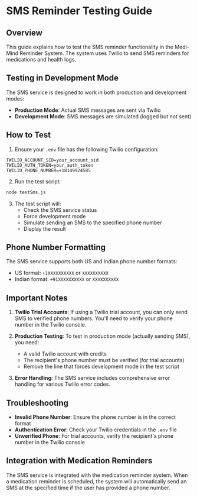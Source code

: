 # SMS Reminder Testing Guide

## Overview

This guide explains how to test the SMS reminder functionality in the Medi-Mind Reminder System. The system uses Twilio to send SMS reminders for medications and health logs.

## Testing in Development Mode

The SMS service is designed to work in both production and development modes:

- **Production Mode**: Actual SMS messages are sent via Twilio
- **Development Mode**: SMS messages are simulated (logged but not sent)

## How to Test

1. Ensure your `.env` file has the following Twilio configuration:

```
TWILIO_ACCOUNT_SID=your_account_sid
TWILIO_AUTH_TOKEN=your_auth_token
TWILIO_PHONE_NUMBER=+18149924585
```

2. Run the test script:

```bash
node testSms.js
```

3. The test script will:
   - Check the SMS service status
   - Force development mode
   - Simulate sending an SMS to the specified phone number
   - Display the result

## Phone Number Formatting

The SMS service supports both US and Indian phone number formats:

- US format: `+1XXXXXXXXXX` or `XXXXXXXXXX`
- Indian format: `+91XXXXXXXXXX` or `XXXXXXXXXX`

## Important Notes

1. **Twilio Trial Accounts**: If using a Twilio trial account, you can only send SMS to verified phone numbers. You'll need to verify your phone number in the Twilio console.

2. **Production Testing**: To test in production mode (actually sending SMS), you need:
   - A valid Twilio account with credits
   - The recipient's phone number must be verified (for trial accounts)
   - Remove the line that forces development mode in the test script

3. **Error Handling**: The SMS service includes comprehensive error handling for various Twilio error codes.

## Troubleshooting

- **Invalid Phone Number**: Ensure the phone number is in the correct format
- **Authentication Error**: Check your Twilio credentials in the `.env` file
- **Unverified Phone**: For trial accounts, verify the recipient's phone number in the Twilio console

## Integration with Medication Reminders

The SMS service is integrated with the medication reminder system. When a medication reminder is scheduled, the system will automatically send an SMS at the specified time if the user has provided a phone number.